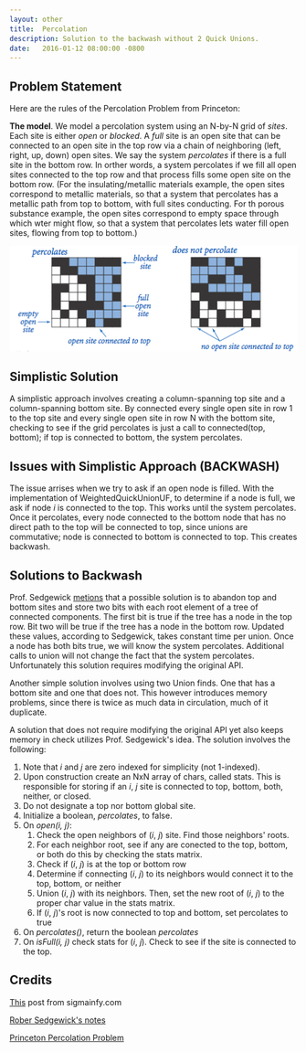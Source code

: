 ```yaml
---
layout: other 
title:  Percolation
description: Solution to the backwash without 2 Quick Unions.
date:   2016-01-12 08:00:00 -0800
---
```


## Problem Statement
Here are the rules of the Percolation Problem from Princeton:

**The model**. We model a percolation system using an N-by-N grid of *sites*. Each site is
either *open* or *blocked*. A *full* site is an open site that can be connected to an open site
in the top row via a chain of neighboring (left, right, up, down) open sites. We say the system
*percolates* if there is a full site in the bottom row. In orther words, a system
percolates if we fill all open sites connected to the top row and that process fills some
open site on the bottom row. (For the insulating/metallic materials example, the open sites
correspond to metallic materials, so that a system that percolates has a metallic path from
top to bottom, with full sites conducting. For th porous substance example, the open sites
correspond to empty space through which wter might flow, so that a system that percolates lets water
fill open sites, flowing from top to bottom.)

![Percolation Example](/files/percolates.png)

## Simplistic Solution
A simplistic approach involves creating a column-spanning top site and a column-spanning bottom
site. By connected every single open site in row 1 to the top site and every single open site in row N
with the bottom site, checking to see if the grid percolates is just a call to connected(top, bottom);
if top is connected to bottom, the system percolates.


## Issues with Simplistic Approach (BACKWASH)
The issue arrises when we try to ask if an open node is filled. With the implementation of
WeightedQuickUnionUF, to determine if a node is full, we ask if node *i* is connected to the top. This works until the system percolates. Once it percolates, every node connected to the bottom node that has
no direct path to the top will be connected to top, since unions are commutative; node is connected
to bottom is connected to top. This creates backwash.

## Solutions to Backwash
Prof. Sedgewick [metions](https://www.cs.princeton.edu/courses/archive/fall10/cos226/precepts/15UnionFind-Tarjan.pdf)
that a possible solution is to abandon top and bottom sites and store two bits with each root element of a tree of connected components.
The first bit is true if the tree has a node in the top row. Bit two will be true if the tree has a
node in the bottom row. Updated these values, according to Sedgewick, takes constant time per union.
Once a node has both bits true, we will know the system percolates. Additional calls to union will not
change the fact that the system percolates. Unfortunately this solution requires modifying the original
API.


Another simple solution involves using two Union finds. One that has a bottom site and one that does not.
This however introduces memory problems, since there is twice as much data in circulation, much of it
duplicate.

A solution that does not require modifying the original API yet also keeps memory in check utilizes
Prof. Sedgewick's idea. The solution involves the following:

1. Note that *i* and *j* are zero indexed for simplicity (not 1-indexed).
2. Upon construction create an NxN array of chars, called stats. This is responsible for storing if
an *i*, *j* site is connected to top, bottom, both, neither, or closed.
3. Do not designate a top nor bottom global site.
4. Initialize a boolean, *percolates*, to false.
5. On *open(i, j)*:
	1. Check the open neighbors of (*i*, *j*) site. Find those neighbors' roots.
	2. For each neighbor root, see if any are conected to the top, bottom, or both do this by checking
	the stats matrix.
	3. Check if (*i*, *j*) is at the top or bottom row
	4. Determine if connecting (*i*, *j*) to its neighbors would connect it to the top, bottom, or
	neither
	5. Union (*i*, *j*) with its neighbors. Then, set the new root of (*i*, *j*) to the proper char
	value in the stats matrix.
	6. If (*i*, *j*)'s root is now connected to top and bottom, set percolates to true
6. On *percolates()*, return the boolean *percolates*
7. On *isFull(i, j)* check stats for (*i*, *j*). Check to see if the site is connected to the top.

## Credits
[This](http://www.sigmainfy.com/blog/avoid-backwash-in-percolation.html) post from sigmainfy.com

[Rober Sedgewick's notes](https://www.cs.princeton.edu/courses/archive/fall10/cos226/precepts/15UnionFind-Tarjan.pdf)

[Princeton Percolation Problem](http://coursera.cs.princeton.edu/algs4/assignments/percolation.html)
